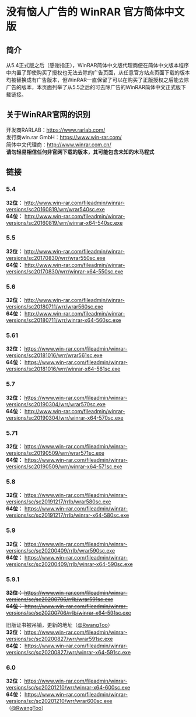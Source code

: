 # 没有恼人广告的 WinRAR 官方简体中文版
## 简介
从5.4正式版之后（感谢指正），WinRAR简体中文版代理商便在简体中文版本程序中内置了即使购买了授权也无法去除的广告页面，从任意官方站点页面下载的版本均被替换成有广告版本，但WinRAR一直保留了可以在购买了正版授权之后能去除广告的版本，本页面列举了从5.5之后的可去除广告的WinRAR简体中文正式版下载链接。  
## 关于WinRAR官网的识别  
开发商RARLAB：https://www.rarlab.com/  
发行商win.rar GmbH：https://www.win-rar.com/  
简体中文代理商：http://www.winrar.com.cn/  
**请勿轻易相信任何非官网下载的版本，其可能包含未知的木马程式**  
## 链接  
### 5.4
**32位：**  http://www.win-rar.com/fileadmin/winrar-versions/sc20160819/wrr/wrar540sc.exe  
**64位：**  http://www.win-rar.com/fileadmin/winrar-versions/sc20160819/wrr/winrar-x64-540sc.exe  

### 5.5  
**32位：** http://www.win-rar.com/fileadmin/winrar-versions/sc20170830/wrr/wrar550sc.exe  
**64位：** http://www.win-rar.com/fileadmin/winrar-versions/sc20170830/wrr/winrar-x64-550sc.exe  

### 5.6  
**32位：** http://www.win-rar.com/fileadmin/winrar-versions/sc20180711/wrr/wrar560sc.exe  
**64位：** http://www.win-rar.com/fileadmin/winrar-versions/sc20180711/wrr/winrar-x64-560sc.exe  

### 5.61  
**32位：** https://www.win-rar.com/fileadmin/winrar-versions/sc20181016/wrr/wrar561sc.exe  
**64位：** https://www.win-rar.com/fileadmin/winrar-versions/sc20181016/wrr/winrar-x64-561sc.exe  

### 5.7  
**32位：** https://www.win-rar.com/fileadmin/winrar-versions/sc20190304/wrr/wrar570sc.exe  
**64位：** http://www.win-rar.com/fileadmin/winrar-versions/sc20190304/wrr/winrar-x64-570sc.exe  

### 5.71  
**32位：** https://www.win-rar.com/fileadmin/winrar-versions/sc20190509/wrr/wrar571sc.exe  
**64位：** https://www.win-rar.com/fileadmin/winrar-versions/sc20190509/wrr/winrar-x64-571sc.exe  

### 5.8  
**32位：** https://www.win-rar.com/fileadmin/winrar-versions/sc/sc20191217/rrlb/wrar580sc.exe  
**64位：** https://www.win-rar.com/fileadmin/winrar-versions/sc/sc20191217/rrlb/winrar-x64-580sc.exe  
 
### 5.9  
**32位：** https://www.win-rar.com/fileadmin/winrar-versions/sc/sc20200409/rrlb/wrar590sc.exe  
**64位：** https://www.win-rar.com/fileadmin/winrar-versions/sc/sc20200409/rrlb/winrar-x64-590sc.exe  

### 5.9.1
~~**32位：** https://www.win-rar.com/fileadmin/winrar-versions/sc/sc20200706/rrlb/wrar591sc.exe~~  
~~**64位：** https://www.win-rar.com/fileadmin/winrar-versions/sc/sc20200706/rrlb/winrar-x64-591sc.exe~~  

旧版证书被吊销，更新的地址（[@RwangToo](https://github.com/RwangToo)）  
**32位：** https://www.win-rar.com/fileadmin/winrar-versions/sc/sc20200827/wrr/wrar591sc.exe  
**64位：** https://www.win-rar.com/fileadmin/winrar-versions/sc/sc20200827/wrr/winrar-x64-591sc.exe  

### 6.0  
**32位：** https://www.win-rar.com/fileadmin/winrar-versions/sc/sc20201210/wrr/winrar-x64-600sc.exe  
**64位：** https://www.win-rar.com/fileadmin/winrar-versions/sc/sc20201210/wrr/wrar600sc.exe  
（[@RwangToo](https://github.com/RwangToo)）  
